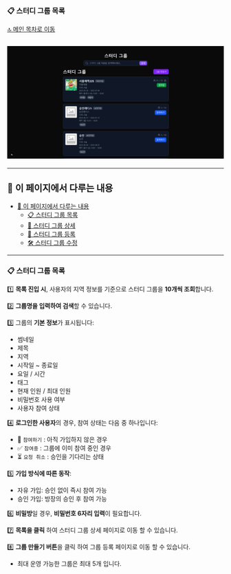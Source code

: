 ### 📋 스터디 그룹 목록

[🔝 메인 목차로 이동](../../README.md)

## ![../../Settings/image/스터디%20그룹%20목록.PNG](../../Settings/image/스터디%20그룹%20목록.PNG)

---

## 🧭 이 페이지에서 다루는 내용

- [🧭 이 페이지에서 다루는 내용](#-이-페이지에서-다루는-내용)
  - [📋 스터디 그룹 목록](#-스터디-그룹-목록)
  - [📄 스터디 그룹 상세](./detail.md)
  - [📝 스터디 그룹 등록](./insert.md)
  - [🛠️ 스터디 그룹 수정](./update.md)

---

### 📋 스터디 그룹 목록

1️⃣ **목록 진입 시**, 사용자의 지역 정보를 기준으로 스터디 그룹을 **10개씩 조회**합니다.

2️⃣ **그룹명을 입력하여 검색**할 수 있습니다.

3️⃣ 그룹의 **기본 정보**가 표시됩니다:

- 썸네일
- 제목
- 지역
- 시작일 ~ 종료일
- 요일 / 시간
- 태그
- 현재 인원 / 최대 인원
- 비밀번호 사용 여부
- 사용자 참여 상태

4️⃣ **로그인한 사용자**의 경우, 참여 상태는 다음 중 하나입니다:

- 🔘 `참여하기` : 아직 가입하지 않은 경우
- ✅ `참여중` : 그룹에 이미 참여 중인 경우
- ⏳ `요청 취소` : 승인을 기다리는 상태

5️⃣ **가입 방식에 따른 동작**:

- 자유 가입: 승인 없이 즉시 참여 가능
- 승인 가입: 방장의 승인 후 참여 가능

6️⃣ **비밀방**일 경우, **비밀번호 6자리 입력**이 필요합니다.

7️⃣ **목록을 클릭** 하여 스터디 그룹 상세 페이지로 이동 할 수 있습니다.

8️⃣ **그룹 만들기 버튼**을 클릭 하여 그룹 등록 페이지로 이동 할 수 있습니다.

- 최대 운영 가능한 그룹은 최대 5개 입니다.
